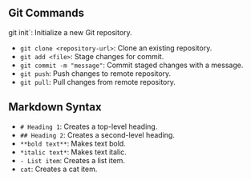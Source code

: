 ## Git Commands

git init`: Initialize a new Git repository.

- `git clone <repository-url>`: Clone an existing repository.
- `git add <file>`: Stage changes for commit.
- `git commit -m "message"`: Commit staged changes with a message.
- `git push`: Push changes to remote repository.
- `git pull`: Pull changes from remote repository.

## Markdown Syntax

- `# Heading 1`: Creates a top-level heading.
- `## Heading 2`: Creates a second-level heading.
- `**bold text**`: Makes text bold.
- `*italic text*`: Makes text italic.
- `- List item`: Creates a list item.
- `cat`: Creates a cat item.
